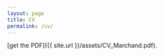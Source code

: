 ```yaml
---
layout: page
title: CV
permalink: /cv/
---
```



<object data="../assets/CV_Marchand.pdf" width="1000" height="1000" type='application/pdf'></object>
[get the PDF]({{ site.url }}/assets/CV_Marchand.pdf).